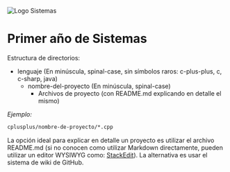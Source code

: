 ![Logo Sistemas](http://imgh.us/logo-sistemas.svg)
# Primer año de Sistemas

Estructura de directorios:
- lenguaje (En minúscula, spinal-case, sin símbolos raros: c-plus-plus, c, c-sharp, java)
	- nombre-del-proyecto (En minúscula, spinal-case)
		- Archivos de proyecto (con README.md explicando en detalle el mismo)

*Ejemplo:*
````sh
cplusplus/nombre-de-proyecto/*.cpp
````
		
La opción ideal para explicar en detalle un proyecto es utilizar el archivo README.md (si no conocen como utilizar Markdown directamente, pueden utilizar un editor WYSIWYG como: [StackEdit](https://stackedit.io)). La alternativa es usar el sistema de wiki de GitHub.
